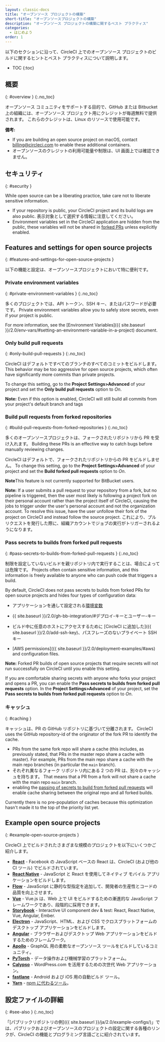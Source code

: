 ```yaml
---
layout: classic-docs
title: "オープンソース プロジェクトの構築"
short-title: "オープンソースプロジェクトの構築"
description: "オープンソース プロジェクトの構築に関するベスト プラクティス"
categories:
  - はじめよう
order: 1
---
```


以下のセクションに沿って、CircleCI 上でのオープンソース プロジェクトのビルドに関するヒントとベスト プラクティスについて説明します。

* TOC
{:toc}

## 概要
{: #overview }
{:.no_toc}

オープンソース コミュニティをサポートする目的で、GitHub または Bitbucket 上の組織には、オープンソース プロジェクト用にクレジットが毎週無料で提供されます。 これらのクレジットは、Linux のリソースで使用可能です。

**備考:**
* If you are building an open source project on macOS, contact billing@circleci.com to enable these additional containers.
* オープンソースのクレジットの利用可能量や制限は、UI 画面上では確認できません。


## セキュリティ
{: #security }

While open source can be a liberating practice, take care not to liberate sensitive information.

- If your repository is public, your CircleCI project and its build logs are also public. 表示対象として選択する情報に注意してください。
- Environment variables set in the CircleCI application are hidden from the public, these variables will not be shared in [forked PRs](#pass-secrets-to-builds-from-forked-pull-requests) unless explicitly enabled.

## Features and settings for open source projects
{: #features-and-settings-for-open-source-projects }

以下の機能と設定は、オープンソースプロジェクトにおいて特に便利です。

### Private environment variables
{: #private-environment-variables }
{:.no_toc}

多くのプロジェクトでは、API トークン、SSH キー、またはパスワードが必要です。 Private environment variables allow you to safely store secrets, even if your project is public.

For more information, see the [Environment Variables]({{ site.baseurl }}/2.0/env-vars/#setting-an-environment-variable-in-a-project) document.

### Only build pull requests
{: #only-build-pull-requests }
{:.no_toc}

CircleCI はデフォルトですべてのブランチのすべてのコミットをビルドします。 This behavior may be too aggressive for open source projects, which often have significantly more commits than private projects.

To change this setting, go to the **Project Settings>Advanced** of your project and set the **Only build pull requests** option to _On_.

**Note:** Even if this option is enabled, CircleCI will still build all commits from your project's default branch and tags

### Build pull requests from forked repositories
{: #build-pull-requests-from-forked-repositories }
{:.no_toc}

多くのオープンソースプロジェクトは、フォークされたリポジトリから PR を受け入れます。 Building these PRs is an effective way to catch bugs before manually reviewing changes.

CircleCI はデフォルトで、フォークされたリポジトリからの PR をビルドしません。 To change this setting, go to the **Project Settings>Advanced** of your project and set the **Build forked pull requests** option to _On_.

**Note**This feature is not currently supported for BitBucket users.

**Note:** If a user submits a pull request to your repository from a fork, but no pipeline is triggered, then the user most likely is following a project fork on their personal account rather than the project itself of CircleCi, causing the jobs to trigger under the user's personal account and not the organization account. To resolve this issue, have the user unfollow their fork of the project on CircleCI and instead follow the source project. これにより、プルリクエストを発行した際に、組織アカウントでジョブの実行がトリガーされるようになります。

### Pass secrets to builds from forked pull requests
{: #pass-secrets-to-builds-from-forked-pull-requests }
{:.no_toc}

制限を設定していないビルドを親リポジトリ内で実行することは、場合によっては危険です。 Projects often contain sensitive information, and this information is freely available to anyone who can push code that triggers a build.

By default, CircleCI does not pass secrets to builds from forked PRs for open source projects and hides four types of configuration data:

- アプリケーションを通して設定される[環境変数](#プライベート環境変数)

- {{ site.baseurl }}/2.0/gh-bb-integration/#デプロイ-キーとユーザー-キー

- ビルド中に任意のホストにアクセスするために [CircleCI に追加した]({{ site.baseurl }}/2.0/add-ssh-key)、パスフレーズのないプライベート SSH キー

- [AWS permissions]({{ site.baseurl }}/2.0/deployment-examples/#aws) and configuration files.

**Note:** Forked PR builds of open source projects that require secrets will not run successfully on CircleCI until you enable this setting.

If you are comfortable sharing secrets with anyone who forks your project and opens a PR, you can enable the **Pass secrets to builds from forked pull requests** option. In the **Project Settings>Advanced** of your project, set the **Pass secrets to builds from forked pull requests** option to _On_.

### キャッシュ
{: #caching }

キャッシュは、PR の GitHub リポジトリに基づいて分離されます。 CircleCI uses the GitHub repository-id of the originator of the fork PR to identify the cache.
- PRs from the same fork repo will share a cache (this includes, as previously stated, that PRs in the master repo share a cache with master). For example, PRs from the main repo share a cache with the main repo branches (in particular the `main` branch).
- それぞれ異なるフォーク リポジトリ内にある 2 つの PR は、別々のキャッシュを持ちます。 That means that a PR from a fork will not share a cache with the main repo `main` branch.
- enabling the [passing of secrets to build from forked pull requests](#pass-secrets-to-builds-from-forked-pull-requests) will enable cache sharing between the original repo and all forked builds.

Currently there is no pre-population of caches because this optimization hasn't made it to the top of the priority list yet.

## Example open source projects
{: #example-open-source-projects }

CircleCI 上でビルドされたさまざまな規模のプロジェクトを以下にいくつかご紹介します。

- **[React](https://github.com/facebook/react)** - Facebook の JavaScript ベースの React は、CircleCI (および他の CI ツール) でビルドされています。
- **[React Native](https://github.com/facebook/react-native/)** - JavaScript と React を使用してネイティブ モバイル アプリケーションをビルドします。
- **[Flow](https://github.com/facebook/flow/)** - JavaScript に静的な型指定を追加して、開発者の生産性とコードの品質を向上させます。
- **[Vue](https://github.com/vuejs/vue)** -  Vue.js は、Web 上で UI をビルドするための漸進的な JavaScript フレームワークであり、段階的に採用できます。
- **[Storybook](https://github.com/storybookjs/storybook)** - Interactive UI component dev & test: React, React Native, Vue, Angular, Ember.
- **[Electron](https://github.com/electron/electron)** - JavaScript、HTML、および CSS でクロスプラットフォームのデスクトップ アプリケーションをビルドします。
- **[Angular](https://github.com/angular/angular)** - ブラウザーおよびデスクトップ Web アプリケーションをビルドするためのフレームワーク。
- **[Apollo](https://github.com/apollographql)** - GraphQL 用の柔軟なオープンソース ツールをビルドしているコミュニティ。
- **[PyTorch](https://github.com/pytorch/pytorch)** - データ操作および機械学習のプラットフォーム。
- **[Calypso](https://github.com/Automattic/wp-calypso)** - WordPress.com を活用するための次世代 Web アプリケーション。
- **[fastlane](https://github.com/fastlane/fastlane)** - Android および iOS 用の自動ビルド ツール。
- **[Yarn](https://github.com/yarnpkg/yarn)** - [npm に代わるツール](https://circleci.com/blog/why-are-developers-moving-to-yarn/)。

## 設定ファイルの詳細
{: #see-also }
{:.no_toc}

「[パブリックリポジトリの例]({{ site.baseurl }}/ja/2.0/example-configs/)」では、パブリックおよびオープンソースのプロジェクトの設定に関する各種のリンクが、CircleCI の機能とプログラミング言語ごとに紹介されています。
